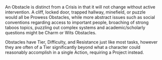 An Obstacle is distinct from a Crisis in that it will not change without active intervention. A cliff, locked door, trapped hallway, minefield, or puzzle would all be Prowess Obstacles, while more abstract issues such as social conventions regarding access to important people, broaching of strong taboos topics, puzzling out complex systems and academic/scholarly questions might be Charm or Wits Obstacles.

Obstacles have Tier, Difficulty, and Resistance just like most tasks, however they are often of a Tier significantly beyond what a character could reasonably accomplish in a single Action, requiring a Project instead.